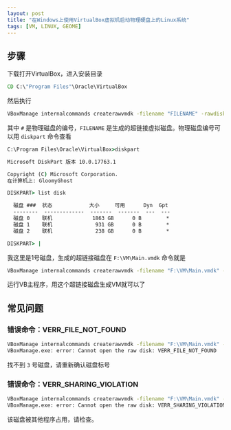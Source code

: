 ```yaml
---
layout: post
title: "在Windows上使用VirtualBox虚拟机启动物理硬盘上的Linux系统"
tags: [VM, LINUX, GEOME]
---
```


## 步骤

下载打开VirtualBox，进入安装目录
```cmd
CD C:\"Program Files"\Oracle\VirtualBox
```

然后执行
```cmd
VBoxManage internalcommands createrawvmdk -filename "FILENAME" -rawdisk "\\.\PhysicalDrive#"
```
其中 `#` 是物理磁盘的编号，`FILENAME` 是生成的超链接虚拟磁盘。物理磁盘编号可以用 `diskpart` 命令查看

```cmd
C:\Program Files\Oracle\VirtualBox>diskpart

Microsoft DiskPart 版本 10.0.17763.1

Copyright (C) Microsoft Corporation.
在计算机上: GloomyGhost

DISKPART> list disk

  磁盘 ###  状态            大小     可用      Dyn  Gpt
  --------  -------------  -------  -------  ---  ---
  磁盘 0    联机             1863 GB      0 B        *
  磁盘 1    联机              931 GB      0 B        *
  磁盘 2    联机              238 GB      0 B        *

DISKPART> |
```

我这里是1号磁盘，生成的超链接磁盘在 `F:\VM\Main.vmdk` 命令就是
```cmd
VBoxManage internalcommands createrawvmdk -filename "F:\VM\Main.vmdk" -rawdisk "\\.\PhysicalDrive1"
```

运行VB主程序，用这个超链接磁盘生成VM就可以了

## 常见问题

### 错误命令：VERR_FILE_NOT_FOUND
```cmd
VBoxManage internalcommands createrawvmdk -filename "F:\VM\Main.vmdk" -rawdisk "\\.\PhysicalDrive3"
VBoxManage.exe: error: Cannot open the raw disk: VERR_FILE_NOT_FOUND
```

找不到 `3` 号磁盘，请重新确认磁盘标号

### 错误命令：VERR_SHARING_VIOLATION
```cmd
VBoxManage internalcommands createrawvmdk -filename "F:\VM\Main.vmdk" -rawdisk "\\.\PhysicalDrive2"
VBoxManage.exe: error: Cannot open the raw disk: VERR_SHARING_VIOLATION
```

该磁盘被其他程序占用，请检查。
